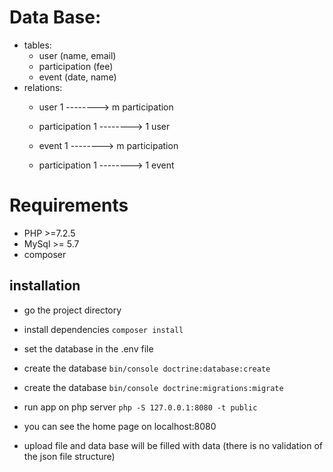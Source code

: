 # Data Base:
* tables:
    * user (name, email)
    * participation (fee)
    * event (date, name)
* relations:
    * user 1 --------> m participation
    * participation 1 --------> 1 user

    * event 1 --------> m participation
    * participation 1 --------> 1 event


# Requirements
* PHP >=7.2.5
* MySql >= 5.7 
* composer

## installation
* go the project directory
* install dependencies ``` composer install ```
* set the database in the .env file
* create the database ``` bin/console doctrine:database:create ```
* create the database ``` bin/console doctrine:migrations:migrate ```
* run app on php server ``` php -S 127.0.0.1:8080 -t public ```

* you can see the home page on localhost:8080
* upload file and data base will be filled with data (there is no validation of the json file structure)

